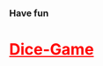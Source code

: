 <h3>Have fun</h3>
<a style="color:red; " href="https://objectorienteddev07.github.io/Dice-Game/"><h1>Dice-Game</h1></a>
